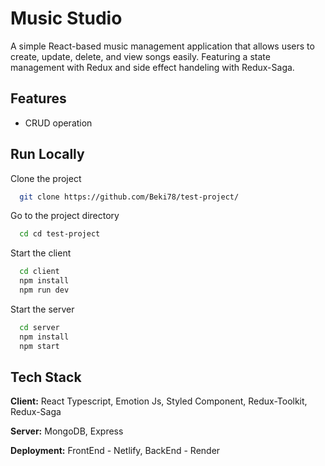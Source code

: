 
# Music Studio

A simple React-based music management application that allows users to create, update, delete, and view songs easily. Featuring a state management with Redux and side effect handeling with Redux-Saga.


## Features

- CRUD operation





## Run Locally

Clone the project

```bash
  git clone https://github.com/Beki78/test-project/
```

Go to the project directory

```bash
  cd cd test-project
```

Start the client

```bash
  cd client
  npm install
  npm run dev
```

Start the server

```bash
  cd server
  npm install
  npm start
```


## Tech Stack

**Client:** React Typescript, Emotion Js, Styled Component, Redux-Toolkit, Redux-Saga

**Server:** MongoDB, Express

**Deployment:** FrontEnd - Netlify, BackEnd - Render



